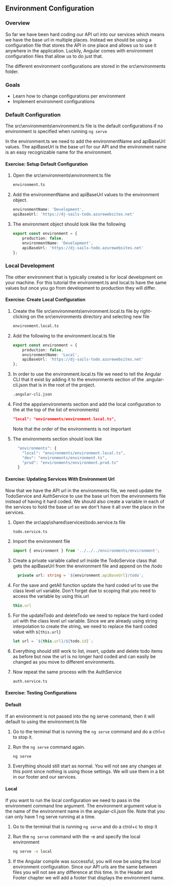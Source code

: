 ## Environment Configuration

### Overview

So far we have been hard coding our API url into our services which means we have the base url in multiple places.  Instead we should be using a configuration file that stores the API in one place and allows us to use it anywhere in the application.  Luckily, Angular comes with environment configuration files that allow us to do just that.  

The different environment configurations are stored in the src\environments folder.

### Goals

* Learn how to change configurations per environment
* Implement environment configurations

### Default Configuration

The src\environments\environment.ts file is the default configurations if no environment is specified when running `ng serve`

In the environment.ts we need to add the environmentName and apiBaseUrl values.  The apiBaseUrl is the  base url for our API and the environment name is an easy recognizable name for the environment.

<h4 class="exercise-start">
    <b>Exercise</b>: Setup Default Configuration
</h4>

1. Open the src\environments\environment.ts file

    ```bash
    environment.ts
    ```

1. Add the environmentName and apiBaseUrl values to the environment object.  

    ```TypeScript
    environmentName: 'Development',
    apiBaseUrl: 'https://dj-sails-todo.azurewebsites.net'
    ```
1. The environment object should look like the following

    ```TypeScript
    export const environment = {
        production: false,
        environmentName: 'Development',
        apiBaseUrl: 'https://dj-sails-todo.azurewebsites.net'
    };
    ```

<div class="exercise-end"></div>

### Local Development

The other environment that is typically created is for local development on your machine.  For this tutorial the environment.ts and local.ts have the same values but once you go from development to production they will differ.   

<h4 class="exercise-start">
    <b>Exercise</b>: Create Local Configuration
</h4>

1. Create the file src\environments\environment.local.ts file by right-clicking on the src\environments directory and selecting new file


    ```bash
    environment.local.ts
    ```

1. Add the following to the environment.local.ts file

    ```TypeScript
    export const environment = {
        production: false,
        environmentName: 'Local',
        apiBaseUrl: 'https://dj-sails-todo.azurewebsites.net'
    };
    ```

1. In order to use the environment.local.ts file we need to tell the Angular CLI that it exist by adding it to the environments section of the .angular-cli.json that is in the root of the project.  

    ```bash
    .angular-cli.json
    ```

1. Find the apps\environments section and add the local configuration to the at the top of the list of environments)

    ```json
    "local": "environments/environment.local.ts",
    ```

    <div class="alert alert-info" role="alert">Note that the order of the environments is not important</div>

1. The environments section should look like

    ```TypeScript
      "environments": {
        "local": "environments/environment.local.ts",
        "dev": "environments/environment.ts",
        "prod": "environments/environment.prod.ts"
      }
      ```

<div class="exercise-end"></div>

<h4 class="exercise-start">
    <b>Exercise</b>: Updating Services With Environment Url
</h4>

Now that we have the API url in the environments file, we need update the TodoService and AuthService to use the base url from the environments file instead of having it hard coded.  We should also create a variable in each of the services to hold the base url so we don't have it all over the place in the services.

1. Open the src\app\shared\services\todo.service.ts file

    ```bash
    todo.service.ts
    ```

1. Import the environment file

    ```TypeScript
    import { environment } from '../../../environments/environment';
    ```

1. Create a private variable called url inside the TodoService class that gets the apiBaseUrl from the environment file and append on the /todo

    ```TypeScript
      private url: string = `${environment.apiBaseUrl}/todo`;
    ```

1. For the save and getAll function update the hard coded url to use the class level url variable.  Don't forget due to scoping that you need to access the variable by using this.url 

    ```TypeScript
    this.url
    ```

1. For the updateTodo and deleteTodo we need to replace the hard coded url with the class level url variable.  Since we are already using string interpolation to create the string, we need to replace the hard coded value with `${this.url}`

    ```TypeScript
    let url = `${this.url}/${todo.id}`;
    ```

1. Everything should still work to list, insert, update and delete todo items as before but now the url is no longer hard coded and can easily be changed as you move to different environments.

1. Now repeat the same process with the AuthService

    ```bash
    auth.service.ts
    ```

<div class="exercise-end"></div>

<h4 class="exercise-start">
    <b>Exercise</b>: Testing Configurations
</h4>

#### Default

If an environment is not passed into the ng serve command, then it will default to using the environment.ts file

1. Go to the terminal that is running the `ng serve` command and do a ctrl+c to stop it.
1. Run the `ng serve` command again.

    ```bash
    ng serve
    ```

1. Everything should still start as normal.  You will not see any changes at this point since nothing is using those settings.  We will use them in a bit in our footer and our services.

#### Local

If you want to run the local configuration we need to pass in the environment command line argument.  The environment argument value is the name of the environment name in the angular-cli.json file.  Note that you can only have 1 ng serve running at a time.    

1. Go to the terminal that is running `ng serve` and do a ctrol+c to stop it
1. Run the `ng serve` command with the -e and specify the local environment

    ```bash
    ng serve -e local
    ```

1. If the Angular compile was successful, you will now be using the local environment configuration. Since our API urls are the same between files you will not see any difference at this time.  In the Header and Footer chapter we will add a footer that displays the environment name.

<div class="exercise-end"></div>
